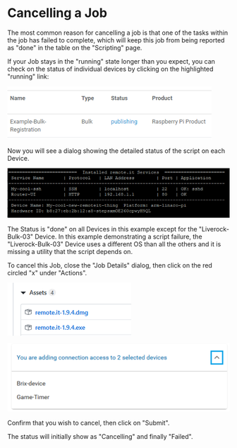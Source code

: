 # Cancelling a Job

The most common reason for cancelling a job is that one of the tasks within the job has failed to complete, which will keep this job from being reported as "done" in the table on the "Scripting" page.

If your Job stays in the "running" state longer than you expect, you can check on the status of individual devices by clicking on the highlighted "running" link:

![](../../.gitbook/assets/image%20%28169%29.png)

Now you will see a dialog showing the detailed status of the script on each Device.

![](../../.gitbook/assets/image%20%28111%29.png)

The Status is "done" on all Devices in this example except for the "Liverock-Bulk-03" Device.  In this example demonstrating a script failure, the "Liverock-Bulk-03" Device uses a different OS than all the others and it is missing a utility that the script depends on.

To cancel this Job, close the "Job Details" dialog, then click on the red circled "x" under "Actions".

![](../../.gitbook/assets/image%20%2822%29.png)

![](../../.gitbook/assets/image%20%28297%29.png)

Confirm that you wish to cancel, then click on "Submit".

The status will initially show as "Cancelling" and finally "Failed".

